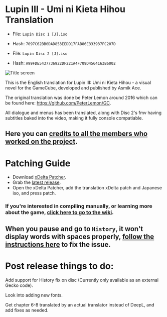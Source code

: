# Lupin III - Umi ni Kieta Hihou Translation
- File: `Lupin Disc 1 [J].iso`
- Hash: `7097C62BB0DAD853EEDD17FAB86E333937FC207D`

- File: `Lupin Disc 2 [J].iso`
- Hash: `A99FDE5437736922DF221A4F709D4564163B6002`

![Title screen](https://github.com/DOL-Translations/lupin-III/assets/81663474/0924f239-467f-48b3-a74c-0692e0fa7790)

This is the English translation for Lupin III: Umi ni Kieta Hihou - a visual novel for the GameCube, developed and published by Asmik Ace.

The original translation was done be Peter Lemon around 2016 which can be found here: https://github.com/PeterLemon/GC.

All dialogue and menus has been translated, along with Disc 2's fmv having subtitles baked into the video, making it fully console compatiable.

## Here you can [credits to all the members who worked on the project](https://github.com/radianthero/lupin-III/wiki/Project-Credits).

# Patching Guide

- Download [xDelta Patcher](https://www.romhacking.net/utilities/704/).
- Grab the [latest release](https://github.com/DOL-Translations/kururin-squash/releases/latest/).
- Open the xDelta Patcher, add the translation xDelta patch and Japanese iso, and press patch.

### If you're interested in compiling manually, or learning more about the game, [click here to go to the wiki](https://github.com/radianthero/lupin-III/wiki).

## When you pause and go to `History`, it won't display words with spaces properly, [follow the instructions here](https://github.com/radianthero/lupin-III/wiki/Adding-the-History-Fix) to fix the issue.


# Post release things to do:

Add support for History fix on disc (Currently only available as an external Gecko code).

Look into adding new fonts.

Get chapter 6-8 translated by an actual translator instead of DeepL, and add fixes as needed.

